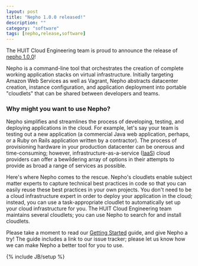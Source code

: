 ```yaml
---
layout: post
title: "Nepho 1.0.0 released!"
description: ""
category: "software"
tags: [nepho,release,software]
---
```

The HUIT Cloud Engineering team is proud to announce the release of [nepho 1.0.0](https://pypi.python.org/pypi/nepho)!

Nepho is a command-line tool that orchestrates the creation of complete working application stacks on virtual infrastructure. Initially targeting Amazon Web Services as well as Vagrant, Nepho abstracts datacenter creation, instance configuration, and application deployment into portable "cloudlets" that can be shared between developers and teams.

### Why might you want to use Nepho?

Nepho simplifies and streamlines the process of developing, testing, and deploying applications in the cloud.  For example, let's say your team is testing out a new application (a commercial Java web application, perhaps, or a Ruby on Rails application written by a contractor).  The process of provisioning hardware in your production datacenter can be onerous and time-consuming; however, infrastructure-as-a-service ([IaaS](https://en.wikipedia.org/wiki/Infrastructure_as_a_service#Infrastructure_as_a_service_.28IaaS.29)) cloud providers can offer a bewildering array of options in their attempts to provide as broad a range of services as possible.

Here's where Nepho comes to the rescue.  Nepho's cloudlets enable subject matter experts to capture technical best practices in code so that you can easily reuse these best practices in your own projects.  You don't need to be a cloud infrastructure expert in order to deploy your application in the cloud; instead, you can use a task-appropriate cloudlet to automatically set up your cloud infrastructure for you.  The HUIT Cloud Engineering team maintains several cloudlets; you can use Nepho to search for and install cloudlets.

Please take a moment to read our [Getting Started](https://github.com/huit/nepho/wiki/Getting-Started) guide, and give Nepho a try!  The guide includes a link to our issue tracker; please let us know how we can make Nepho a better tool for you to use.

{% include JB/setup %}
